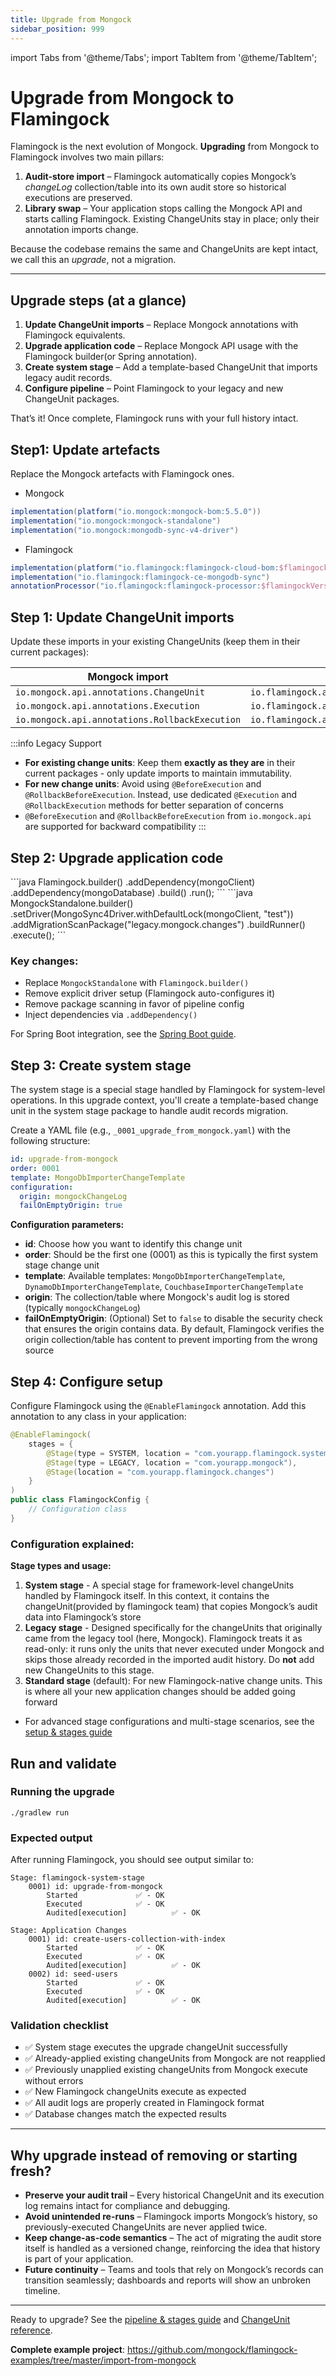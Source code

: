 ```yaml
---
title: Upgrade from Mongock
sidebar_position: 999
---
```

import Tabs from '@theme/Tabs';
import TabItem from '@theme/TabItem';

# Upgrade from Mongock to Flamingock

Flamingock is the next evolution of Mongock. **Upgrading** from Mongock to Flamingock involves two main pillars:

1. **Audit-store import** – Flamingock automatically copies Mongock’s _changeLog_ collection/table into its own audit store so historical executions are preserved.
2. **Library swap** – Your application stops calling the Mongock API and starts calling Flamingock. Existing ChangeUnits stay in place; only their annotation imports change.

Because the codebase remains the same and ChangeUnits are kept intact, we call this an _upgrade_, not a migration.

---

## Upgrade steps (at a glance)

1. **Update ChangeUnit imports** – Replace Mongock annotations with Flamingock equivalents.
2. **Upgrade application code** – Replace Mongock API usage with the Flamingock builder(or Spring annotation).
3. **Create system stage** – Add a template-based ChangeUnit that imports legacy audit records.
4. **Configure pipeline** – Point Flamingock to your legacy and new ChangeUnit packages.

That’s it! Once complete, Flamingock runs with your full history intact.


## Step1: Update artefacts

Replace the Mongock artefacts with Flamingock ones.

- Mongock
```groovy
implementation(platform("io.mongock:mongock-bom:5.5.0"))
implementation("io.mongock:mongock-standalone")
implementation("io.mongock:mongodb-sync-v4-driver")
```

- Flamingock
```groovy
implementation(platform("io.flamingock:flamingock-cloud-bom:$flamingockVersion"))
implementation("io.flamingock:flamingock-ce-mongodb-sync")
annotationProcessor("io.flamingock:flamingock-processor:$flamingockVersion")
```

## Step 1: Update ChangeUnit imports

Update these imports in your existing ChangeUnits (keep them in their current packages):

| Mongock import                                 | Flamingock import                                 |
|------------------------------------------------|---------------------------------------------------|
| `io.mongock.api.annotations.ChangeUnit`        | `io.flamingock.api.annotations.ChangeUnit`        |
| `io.mongock.api.annotations.Execution`         | `io.flamingock.api.annotations.Execution`         |
| `io.mongock.api.annotations.RollbackExecution` | `io.flamingock.api.annotations.RollbackExecution` |

:::info Legacy Support
- **For existing change units**: Keep them **exactly as they are** in their current packages - only update imports to maintain immutability.
- **For new change units**: Avoid using `@BeforeExecution` and `@RollbackBeforeExecution`. Instead, use dedicated `@Execution` and `@RollbackExecution` methods for better separation of concerns
- `@BeforeExecution` and `@RollbackBeforeExecution` from `io.mongock.api` are supported for backward compatibility
:::
## Step 2: Upgrade application code

<Tabs groupId="upgrade">
  <TabItem value="flamingock" label="Flamingock(new)" default>
```java
Flamingock.builder()
    .addDependency(mongoClient)
    .addDependency(mongoDatabase)
    .build()
    .run();
```
  </TabItem>
  <TabItem value="mongock" label="Mongock(legacy)">
```java
MongockStandalone.builder()
    .setDriver(MongoSync4Driver.withDefaultLock(mongoClient, "test"))
    .addMigrationScanPackage("legacy.mongock.changes")
    .buildRunner()
    .execute();
```
  </TabItem>
</Tabs>


### Key changes:
- Replace `MongockStandalone` with `Flamingock.builder()`
- Remove explicit driver setup (Flamingock auto-configures it)
- Remove package scanning in favor of pipeline config
- Inject dependencies via `.addDependency()`

For Spring Boot integration, see the [Spring Boot guide](springboot-integration/introduction).

## Step 3: Create system stage

The system stage is a special stage handled by Flamingock for system-level operations. In this upgrade context, you'll create a template-based change unit in the system stage package to handle audit records migration. 

Create a YAML file (e.g., `_0001_upgrade_from_mongock.yaml`) with the following structure:

```yaml
id: upgrade-from-mongock
order: 0001
template: MongoDbImporterChangeTemplate
configuration:
  origin: mongockChangeLog
  failOnEmptyOrigin: true
```

**Configuration parameters:**
- **id**: Choose how you want to identify this change unit
- **order**: Should be the first one (0001) as this is typically the first system stage change unit
- **template**: Available templates: `MongoDbImporterChangeTemplate`, `DynamoDbImporterChangeTemplate`, `CouchbaseImporterChangeTemplate`
- **origin**: The collection/table where Mongock's audit log is stored (typically `mongockChangeLog`)
- **failOnEmptyOrigin**: (Optional) Set to `false` to disable the security check that ensures the origin contains data. By default, Flamingock verifies the origin collection/table has content to prevent importing from the wrong source

## Step 4: Configure setup

Configure Flamingock using the `@EnableFlamingock` annotation. Add this annotation to any class in your application:

```java
@EnableFlamingock(
    stages = {
        @Stage(type = SYSTEM, location = "com.yourapp.flamingock.system"),
        @Stage(type = LEGACY, location = "com.yourapp.mongock"),
        @Stage(location = "com.yourapp.flamingock.changes")
    }
)
public class FlamingockConfig {
    // Configuration class
}
```

### Configuration explained:

**Stage types and usage:**

1. **System stage** - A special stage for framework-level changeUnits handled by Flamingock itself. In this context, it contains the changeUnit(provided by flamingock team) that copies Mongock’s audit data into Flamingock’s store
2. **Legacy stage** - Designed specifically for the changeUnits that originally came from the legacy tool (here, Mongock). Flamingock treats it as read-only: it runs only the units that never executed under Mongock and skips those already recorded in the imported audit history. Do **not** add new ChangeUnits to this stage.
3. **Standard stage** (default): For new Flamingock-native change units. This is where all your new application changes should be added going forward

- For advanced stage configurations and multi-stage scenarios, see the [setup & stages guide](../flamingock-library-config/setup-and-stages)

## Run and validate

### Running the upgrade

```shell
./gradlew run
```

### Expected output

After running Flamingock, you should see output similar to:
```
Stage: flamingock-system-stage
	0001) id: upgrade-from-mongock 
		Started				✅ - OK
		Executed			✅ - OK
		Audited[execution]	        ✅ - OK
	
Stage: Application Changes
	0001) id: create-users-collection-with-index 
		Started				✅ - OK
		Executed			✅ - OK
		Audited[execution]	        ✅ - OK
	0002) id: seed-users 
		Started				✅ - OK
		Executed			✅ - OK
		Audited[execution]	        ✅ - OK
```

### Validation checklist

- ✅ System stage executes the upgrade changeUnit successfully
- ✅ Already-applied existing changeUnits from Mongock are not reapplied
- ✅ Previously unapplied existing changeUnits from Mongock execute without errors
- ✅ New Flamingock changeUnits execute as expected
- ✅ All audit logs are properly created in Flamingock format
- ✅ Database changes match the expected results

---

## Why upgrade instead of removing or starting fresh?

- **Preserve your audit trail** – Every historical ChangeUnit and its execution log remains intact for compliance and debugging.
- **Avoid unintended re-runs** – Flamingock imports Mongock’s history, so previously-executed ChangeUnits are never applied twice.
- **Keep change-as-code semantics** – The act of migrating the audit store itself is handled as a versioned change, reinforcing the idea that history is part of your application.
- **Future continuity** – Teams and tools that rely on Mongock’s records can transition seamlessly; dashboards and reports will show an unbroken timeline.



---

Ready to upgrade? See the [pipeline & stages guide](client-configuration/pipeline-and-stages) and [ChangeUnit reference](change-units).  

**Complete example project**: https://github.com/mongock/flamingock-examples/tree/master/import-from-mongock
